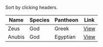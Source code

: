 
Sort by clicking headers.

| Name      | Species | Pantheon | Link                          |
|-----------|---------|----------|-------------------------------|
| Zeus      | God     | Greek    | [View](./zeus/index.md)       |
| Anubis    | God     | Egyptian | [View](./anubis/index.md)     |
